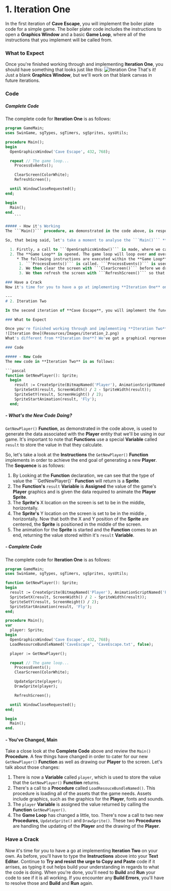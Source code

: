 # 1. Iteration One

In the first iteration of **Cave Escape**, you will implement the boiler plate code for a simple game. The boiler plater code includes the instructions to open a **Graphics Window** and a basic **Game Loop**, where all of the instructions that you implement will be called from.

### What to Expect

Once you're finished working through and implementing **Iteration One**, you should have something that looks just like this:
![Iteration One](Resources/Images/iteration_1.png)
That's it! Just a blank **Graphics Window**, but we'll work on that blank canvas in future iterations.

### Code

##### Complete Code
The complete code for **Iteration One** is as follows:

```pascal
program GameMain;
uses SwinGame, sgTypes, sgTimers, sgSprites, sysUtils;

procedure Main();
begin
  OpenGraphicsWindow('Cave Escape', 432, 768);

  repeat // The game loop...
    ProcessEvÂents();

    ClearScreen(ColorWhite);
    RefreshScreen();

  until WindowCloseRequested();
end;

begin
  Main();
end.
    ```

##### - How it's Working
The ```Main()``` procedure, as demonstrated in the code above, is responsible for executing all of the instructions required for our game to run. The instructions are executed in **Sequence**, meaning that the code within the ```Main()``` **Procedure** will be executed in the exact order in which it is specified.

So, that being said, let's take a moment to analyse the ```Main()``` **Procedure** and the **Instructions** it is executing. The **Sequence** is as follows:

  1. Firstly, a call to ```OpenGraphicsWindow()``` is made, where we can see the title of the window being opened is *Cave Escape* and the *width* and *height* of the window is 432 by 768 pixels.
  2. The **Game Loop** is opened. The game loop will loop over and over, until the user closes the window, meaning all of the instruction will be continually executed for as long as the loop is running. Note that the condition of the loop is ```WindowCloseRequested()```.
     * The following instructions are executed within the **Game Loop**:
      1. ```ProcessEvents()``` is called. ```ProcessEvents()``` is used to listen for any user input made while the program is running.
      2. We then clear the screen with ```ClearScreen()``` before we draw anything to it (we're not drawing anything in this iteration, but that will come soon!).
      3. We then refresh the screen with ```RefreshScreen()``` so that we can see what we've drawn.

### Have a Crack
Now it's time for you to have a go at implementing **Iteration One** on your own. You'll have to type the **Instructions** above into your **Text Editor**. **Try and resist the urge to Copy and Paste** code if it arrises, as typing it out helps build your understanding in regards to what the code is doing. When you're done, you'll need to **Build** and **Run** your code to see if it is all working. If you encounter any **Build Errors**, you'll have to resolve those and **Build** and **Run** again.

---
# 2. Iteration Two

In the second iteration of **Cave Escape**, you will implement the functionality to have your game produce a graphical representation of the **Player**. The **Player** will be drawn to the centre of the **Graphics Window** and come complete with an animation!

### What to Expect

Once you're finished working through and implementing **Iteration Two**, you should have something that looks just like this:
![Iteration One](Resources/Images/iteration_2.png)
What's different from **Iteration One**? We've got a graphical representation of the game's **Player**! Now let's take a look at how this is implemented.

### Code

##### - New Code
The new code in **Iteration Two** is as follows:

```pascal    
function GetNewPlayer(): Sprite;
  begin
    result := CreateSprite(BitmapNamed('Player'), AnimationScriptNamed('PlayerAnimations'));
    SpriteSetX(result, ScreenWidth() / 2 - SpriteWidth(result));
    SpriteSetY(result, ScreenHeight() / 2);
    SpriteStartAnimation(result, 'Fly');
  end;
  ```

##### - What's the New Code Doing?
```GetNewPlayer()``` **Function**, as demonstrated in the code above, is used to generate the data associated with the **Player** entity that we'll be using in our game. It's important to note that **Functions** use a special **Variable** called ```result``` to store the value in that they calculate.

So, let's take a look at the **Instructions** the ```GetNewPlayer()``` **Function** implements in order to achieve the end goal of generating a new **Player**. The **Sequence** is as follows:

  1. By Looking at the **Function** declaration, we can see that the type of value the ```GetNewPlayer()`` **Function** will return is a **Sprite**.
  2. The **Function's** ```result``` **Variable** is **Assigned** the value of the game's **Player** graphics and is given the data required to animate the **Player** **Sprite**.
  3. The **Sprite's** X location on the screen is set to be in the middle, horizontally.
  4. The **Sprite's** Y location on the screen is set to be in the middle , horizontally. Now that both the X and Y position of the **Sprite** are centered, the **Sprite** is positioned in the middle of the screen.
  5. The animation for the **Sprite** is started and the **Function** comes to an end, returning the value stored within it's ```result``` **Variable**.

##### - Complete Code
The complete code for **Iteration One** is as follows:

```pascal
program GameMain;
uses SwinGame, sgTypes, sgTimers, sgSprites, sysUtils;

function GetNewPlayer(): Sprite;
begin
  result := CreateSprite(BitmapNamed('Player'), AnimationScriptNamed('PlayerAnimations'));
  SpriteSetX(result, ScreenWidth() / 2 - SpriteWidth(result));
  SpriteSetY(result, ScreenHeight() / 2);
  SpriteStartAnimation(result, 'Fly');
end;

procedure Main();
var
  player: Sprite;
begin
  OpenGraphicsWindow('Cave Escape', 432, 768);
  LoadResourceBundleNamed('CaveEscape', 'CaveEscape.txt', false);

  player := GetNewPlayer();

  repeat // The game loop...
    ProcessEvents();
    ClearScreen(ColorWhite);

    UpdateSprite(player);
    DrawSprite(player);

    RefreshScreen();

  until WindowCloseRequested();
end;

begin
  Main();
end.
```

#### - You've Changed, Main
Take a close look at the **Complete Code** above and review the ```Main()``` **Procedure**. A few things have changed in order to cater for our new ```GetNewPlayer()``` **Function** as well as drawing our **Player** to the screen. Let's talk about those changes:

  1. There is now a **Variable** called ```player```, which is used to store the value that the ```GetNewPlayer()``` **Function** returns.
  2. There's a call to a **Procedure** called ```LoadResouceBundleNamed()```. This procedure is loading all of the assets that the game needs. Assets include graphics, such as the graphics for the **Player**, fonts and sounds.
  3. The ```player``` **Variable** is assigned the value returned by calling the **Function** ```GetNewPlayer()```.
  4. The **Game Loop** has changed a little, too. There's now a call to two new **Procedures**, ```UpdateSprite()``` and ```DrawSprite()```. These two **Procedures** are handling the updating of the **Player** and the drawing of the **Player**.


### Have a Crack
Now it's time for you to have a go at implementing **Iteration Two** on your own. As before, you'll have to type the **Instructions** above into your **Text Editor**. Continue to **Try and resist the urge to Copy and Paste** code if it arrises, as typing it out helps build your understanding in regards to what the code is doing. When you're done, you'll need to **Build** and **Run** your code to see if it is all working. If you encounter any **Build Errors**, you'll have to resolve those and **Build** and **Run** again.
